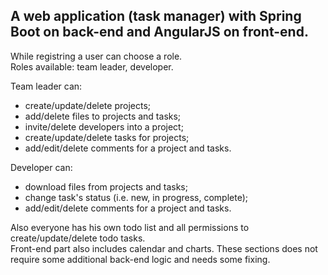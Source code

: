 <h2><strong>A web application (task manager) with Spring Boot on back-end and AngularJS on front-end.</strong></h2>

<p>
  While registring a user can choose a role.<br/>
  Roles available: team leader, developer.
</p>
<p>
  Team leader can:
  <ul>
    <li>create/update/delete projects;</li>
    <li>add/delete files to projects and tasks;</li>
    <li>invite/delete developers into a project;</li>
    <li>create/update/delete tasks for projects;</li>
    <li>add/edit/delete comments for a project and tasks.</li>
  </ul>
</p>
<p>
  Developer can:
  <ul>
    <li>download files from projects and tasks;</li>
    <li>change task's status (i.e. new, in progress, complete);</li>
    <li>add/edit/delete comments for a project and tasks.</li>
  </ul>
</p>
<p>
  Also everyone has his own todo list and all permissions to create/update/delete todo tasks.<br/>
  Front-end part also includes calendar and charts. These sections does not require some additional back-end logic and needs some fixing.
</p>

